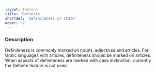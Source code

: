 ```yaml
---
layout: feature
title: 'Definite'
shortdef: 'definiteness or state'
udver: '2'
---
```


### Description

Definiteness is commonly marked on nouns, adjectives and articles. For Uralic
languages with articles, definiteness should be marked on articles. When aspects
of definiteness are marked with case distinction, currently the Definite feature
is not used.
<!-- Interlanguage links updated Po lis 14 15:34:43 CET 2022 -->
